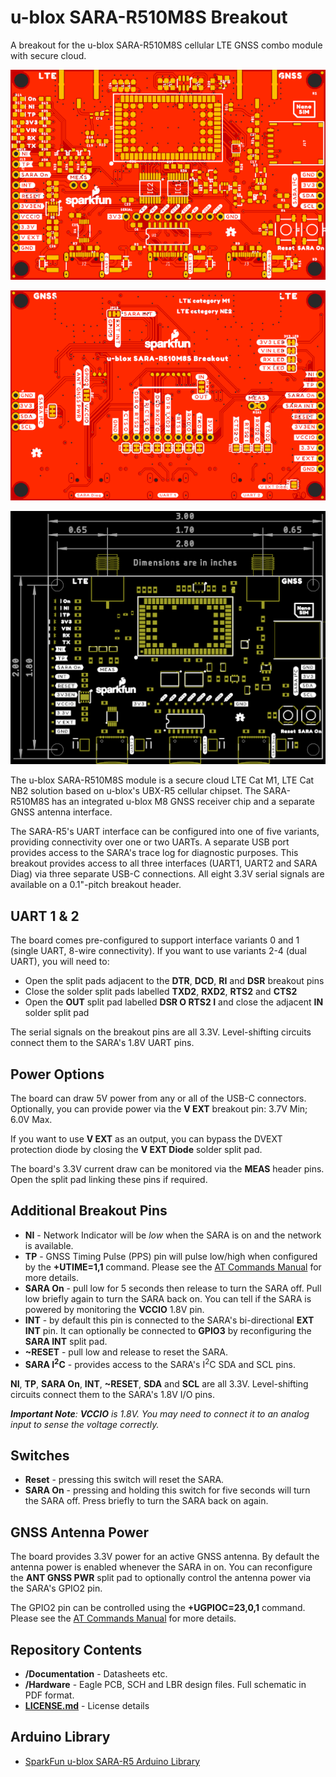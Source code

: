 # u-blox SARA-R510M8S Breakout

A breakout for the u-blox SARA-R510M8S cellular LTE GNSS combo module with secure cloud.

![Top.png](img/Top.png)

![Bottom.png](img/Bottom.png)

![Dimensions.png](img/Dimensions.png)

The u-blox SARA-R510M8S module is a secure cloud LTE Cat M1, LTE Cat NB2 solution based on u-blox's UBX-R5 cellular chipset.
The SARA-R510M8S has an integrated u-blox M8 GNSS receiver chip and a separate GNSS antenna interface.

The SARA-R5's UART interface can be configured into one of five variants, providing connectivity over one or two UARTs. A separate USB port
provides access to the SARA's trace log for diagnostic purposes. This breakout provides access to all three interfaces (UART1, UART2 and SARA Diag)
via three separate USB-C connections. All eight 3.3V serial signals are available on a 0.1"-pitch breakout header.

## UART 1 & 2

The board comes pre-configured to support interface variants 0 and 1 (single UART, 8-wire connectivity). If you want to use variants 2-4 (dual UART),
you will need to:
- Open the split pads adjacent to the **DTR**, **DCD**, **RI** and **DSR** breakout pins
- Close the solder split pads labelled **TXD2**, **RXD2**, **RTS2** and **CTS2**
- Open the **OUT** split pad labelled **DSR O RTS2 I** and close the adjacent **IN** solder split pad

The serial signals on the breakout pins are all 3.3V. Level-shifting circuits connect them to the SARA's 1.8V UART pins.

## Power Options

The board can draw 5V power from any or all of the USB-C connectors. Optionally, you can provide power via the **V EXT** breakout pin: 3.7V Min; 6.0V Max.

If you want to use **V EXT** as an output, you can bypass the DVEXT protection diode by closing the **V EXT Diode** solder split pad.

The board's 3.3V current draw can be monitored via the **MEAS** header pins. Open the split pad linking these pins if required.

## Additional Breakout Pins

- **NI** - Network Indicator will be _low_ when the SARA is on and the network is available.
- **TP** - GNSS Timing Pulse (PPS) pin will pulse low/high when configured by the **+UTIME=1,1** command. Please see the [AT Commands Manual](./Documents/SARA-R5_ATCommands_(UBX-19047455).pdf) for more details.
- **SARA On** - pull low for 5 seconds then release to turn the SARA off. Pull low briefly again to turn the SARA back on. You can tell if the SARA is powered by monitoring the **VCCIO** 1.8V pin.
- **INT** - by default this pin is connected to the SARA's bi-directional **EXT INT** pin. It can optionally be connected to **GPIO3** by reconfiguring the **SARA INT** split pad.
- **~RESET** - pull low and release to reset the SARA.
- **SARA I<sup>2</sup>C** - provides access to the SARA's I<sup>2</sup>C SDA and SCL pins.

**NI**, **TP**, **SARA On**, **INT**, **~RESET**, **SDA** and **SCL** are all 3.3V. Level-shifting circuits connect them to the SARA's 1.8V I/O pins.

_**Important Note**: **VCCIO** is 1.8V. You may need to connect it to an analog input to sense the voltage correctly._

## Switches

- **Reset** - pressing this switch will reset the SARA.
- **SARA On** - pressing and holding this switch for five seconds will turn the SARA off. Press briefly to turn the SARA back on again.

## GNSS Antenna Power

The board provides 3.3V power for an active GNSS antenna. By default the antenna power is enabled whenever the SARA in on. You can reconfigure the **ANT GNSS PWR**
split pad to optionally control the antenna power via the SARA's GPIO2 pin.

The GPIO2 pin can be controlled using the **+UGPIOC=23,0,1** command.
Please see the [AT Commands Manual](./Documents/SARA-R5_ATCommands_(UBX-19047455).pdf) for more details.

## Repository Contents

- **/Documentation** - Datasheets etc.
- **/Hardware** - Eagle PCB, SCH and LBR design files. Full schematic in PDF format.
- **[LICENSE.md](./LICENSE.md)** - License details

## Arduino Library

- [SparkFun u-blox SARA-R5 Arduino Library](https://github.com/sparkfun/SparkFun_u-blox_SARA-R5_Arduino_Library)
